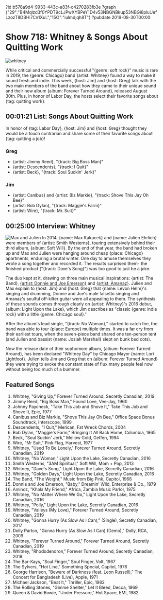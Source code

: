 ?id b578a9d4-9933-443c-a83f-c4270283fb3e
?graph {"29":"B4Mqlzd3f0YPDT9cLJPwXYBPeY1D4v53NBGNBkup53NBGi8pluUefLzozT8DBHl7Cn1XuL","15O":"iulmdjqh8T"}
?pubdate 2019-08-30T00:00

# Show 718: Whitney & Songs About Quitting Work
![whitney](https://static.soundopinions.org/images/2019/whitney.jpg)

While critical and commercially successful "{genre: soft rock}" music is rare in 2019, the {genre: Chicago} band {artist: Whitney} found a way to make it sound fresh and indie. This week, {host: Jim} and {host: Greg} talk with the two main members of the band about how they came to their unique sound and their new album {album: Forever Turned Around}, released August 30th. Plus, in honor of Labor Day, the hosts select their favorite songs about {tag: quitting work}.


## 00:01:21 List: Songs About Quitting Work
In honor of {tag: Labor Day}, {host: Jim} and {host: Greg} thought they would be a touch contrarian and share some of their favorite songs about {tag: quitting a job}!

### Greg
- {artist: Jimmy Reed}, "{track: Big Boss Man}"
- {artist: Descendents}, "{track: I Quit}"
- {artist: Beck}, "{track: Soul Suckin' Jerk}"

### Jim
- {artist: Canibus} and {artist: Biz Markie}, "{track: Shove This Jay Oh Bee}"
- {artist: Bob Dylan}, "{track: Maggie's Farm}"
- {artist: Wire}, "{track: Mr. Suit}"


## 00:25:00 Interview: Whitney
![Max and Julien](https://static.soundopinions.org/assets/718/15O0.jpg)
In 2014, {name: Max Kakacek} and {name: Julien Ehrlich} were members of {artist: Smith Westerns}, touring extensively behind their third album, {album: Soft Will}. By the end of that year, the band had broken up and Max and Julien were hanging around cheap {place: Chicago} apartments, enduring a brutal winter. One day to amuse themselves they wrote a song together and recorded it. The results surprised them- the finished product ("{track: Dave's Song}") was too good to just be a joke. 

The duo kept at it, drawing on three main musical inspirations: {artist: The Band}, [{artist: Donnie and Joe Emerson}](https://vimeo.com/39424998) and [{artist: Amanaz}](https://www.okayafrica.com/zambia-music-zamrock-top-songs/). Julien and Max explain to {host: Jim} and {host: Greg} that {name: Levon Helm}'s singing and drumming, Donnie and Joe's male falsetto singing and Amanaz's soulful off-kilter guitar were all appealing to them. The synthesis of these sounds comes through clearly on {artist: Whitney}'s 2016 debut, {album: Light Upon the Lake}, which Jim describes as "classic {genre: indie rock} with a little {genre: Chicago soul}."

After the album's lead single, "{track: No Woman}," started to catch fire, the band was able to tour {place: Europe} multiple times. It was a far cry from their earliest tours, when the seven-piece band shared one ten-person tent (and Julien and bassist {name: Josiah Marshall} slept on bunk bed cots). 

Now the release date of their sophomore album, {album: Forever Turned Around}, has been declared "Whitney Day" by Chicago Mayor {name: Lori Lightfoot}. Julien tells Jim and Greg that on {album: Forever Turned Around} they were trying to evoke the constant state of flux many people feel now without being too much of a bummer. 



## Featured Songs

1. Whitney, "Giving Up," Forever Turned Around, Secretly Canadian, 2019
1. Jimmy Reed, "Big Boss Man," Found Love, Vee-Jay, 1960
1. Johnny Paycheck, "Take This Job and Shove It," Take This Job and Shove It, Epic, 1977
1. Canibus and Biz Markie, "Shove This Jay Oh Bee," Office Space Bonus Soundtrack, Interscope, 1999
1. Descendents, "I Quit," Merican, Fat Wreck Chords, 2004
1. Bob Dylan, "Maggie's Farm," Bringing It All Back Home, Columbia, 1965
1. Beck, "Soul Suckin' Jerk," Mellow Gold, Geffen, 1994
1. Wire, "Mr Suit," Pink Flag, Harvest, 1977
1. Whitney, "Used To Be Lonely," Forever Turned Around, Secretly Canadian, 2019
1. Whitney, "No Woman," Light Upon the Lake, Secretly Canadian, 2016
1. Smith Westerns, "3AM Spiritual," Soft Will, Mom + Pop, 2013
1. Whitney, "Dave's Song," Light Upon the Lake, Secretly Canadian, 2016
1. Whitney, "Golden Days," Light Upon the Lake, Secretly Canadian, 2016
1. The Band, "The Weight," Music from Big Pink, Capitol, 1968
1. Donnie and Joe Emerson, "Baby," Dreamin' Wild, Enterprise & Co., 1979
1. Aminoz, "Khala My Friend," Africa, Zambia Music Parlor, 1975
1. Whitney, "No Matter Where We Go," Light Upon the Lake, Secretly Canadian, 2016
1. Whitney, "Polly," Light Upon the Lake, Secretly Canadian, 2016
1. Whitney, "Valleys (My Love)," Forever Turned Around, Secretly Canadian, 2019
1. Whitney, "Gonna Hurry (As Slow As I Can)," (Single), Secretly Canadian, 2017
1. Dolly Parton, "Gonna Hurry (As Slow As I Can) (Demo)," Dolly, RCA, 2009
1. Whitney, "Forever Turned Around," Forever Turned Around, Secretly Canadian, 2019
1. Whitney, "Rhododendron," Forever Turned Around, Secretly Canadian, 2019
1. The Bar-Kays, "Soul Finger," Soul Finger, Volt, 1967
1. The Sylvers, "Hot Line," Something Special, Capitol, 1976
1. George Harrison, "Beware of Darkness (feat. Leon Russell)," The Concert for Bangladesh (Live), Apple, 1971
1. Michael Jackson, "Beat It," Thriller, Epic, 1982
1. The Rolling Stones, "Gimme Shelter," Let It Bleed, Decca, 1969
1. Queen & David Bowie, "Under Pressure," Hot Space, EMI, 1982